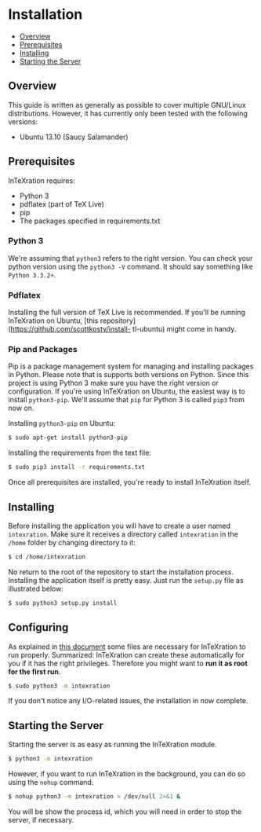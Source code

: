 # Installation

 - [Overview](#overview)
 - [Prerequisites](#prerequisites)
 - [Installing](#installing)
 - [Starting the Server](#starting-the-server)

## Overview

This guide is written as generally as possible to cover multiple GNU/Linux distributions. However, it has currently only been tested with the following versions:

 - Ubuntu 13.10 (Saucy Salamander)

## Prerequisites

InTeXration requires:

 - Python 3
 - pdflatex (part of TeX Live)
 - pip
 - The packages specified in requirements.txt

### Python 3

We're assuming that `python3` refers to the right version. You can check your python version using the `python3 -V` command. It should say something like `Python 3.3.2+`.

### Pdflatex

Installing the full version of TeX Live is recommended. If you'll be running
InTeXration on Ubuntu, [this repository](https://github.com/scottkosty/install-
tl-ubuntu) might come in handy.

### Pip and Packages

Pip is a package management system for managing and installing packages in Python. Please note that is supports both versions on Python. Since this project is using Python 3 make sure you have the right version or configuration. If you're using InTeXration on Ubuntu, the easiest way is to install `python3-pip`. We'll assume that `pip` for Python 3 is called `pip3` from now on.

Installing `python3-pip` on Ubuntu:
```bash
$ sudo apt-get install python3-pip
```

Installing the requirements from the text file:
```bash
$ sudo pip3 install -r requirements.txt
```

Once all prerequisites are installed, you're ready to install InTeXration itself.

## Installing

Before installing the application you will have to create a user named `intexration`. Make sure it receives a directory called `intexration` in the `/home` folder by changing directory to it:

```bash
$ cd /home/intexration
```

No return to the root of the repository to start the installation process. Installing the application itself is pretty easy. Just run the `setup.py` file as illustrated below:
```bash
$ sudo python3 setup.py install
```

## Configuring

As explained in [this document](https://github.com/JDevlieghere/InTeXration/blob/master/docs/config.md) some files are necessary for InTeXration to run properly. Summarized: InTeXration can create these automatically for you if it has the right privileges. Therefore you might want to **run it as root for the first run**.

```bash
$ sudo python3 -m intexration
```

If you don't notice any I/O-related issues, the installation in now complete.

## Starting the Server

Starting the server is as easy as running the InTeXration module.

```bash
$ python3 -m intexration
```

However, if you want to run InTeXration in the background, you can do so using the `nohup` command.

```bash
$ nohup python3 -m intexration > /dev/null 2>&1 &
```

You will be show the process id, which you will need in order to stop the
server, if necessary.